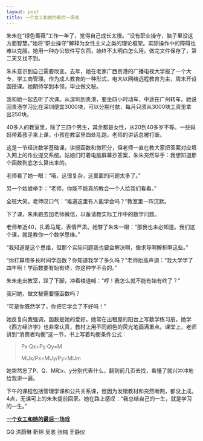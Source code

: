```yaml
---
layout: post
title: 一个女工和她的最后一场戏
---
```


朱朱在“绿色蔷薇”工作一年了，觉得自己成长太慢。“没有职业操守，脑子里没这方面智慧。”她将“职业操守”解释为女性主义之类的理论框架。实际操作中的障碍也难以克服。她用一种办公软件写东西，始终不太明白怎么用。做完文件保存了，第二天又找不到。

朱朱意识到自己需要改变。去年，她在老家广西贵港的广播电视大学报了一个大专，学工商管理。作为成人教育的一种形式，电大以网络远程教育为主，周末开设函授课。她期待学到本领，毕业做文秘。

我和她一起去听了次课。从深圳到贵港，要坐四小时动车，中途在广州转车。她说回贵港学习比在深圳便宜3000块，可以分期付款，每月只须从3000块工资里拿出250块。

40多人的教室里，除了三四个男生，其余都是女性，从20到40多岁不等。一些妈妈带着孩子来上课，小孩在教室里四处乱跑，老师的讲话总被打断。

这是一节经济数学基础课，讲授函数和微积分，但老师一直在教大家把答案对应填入网上的作业提交系统。姑娘们盯着电脑屏幕抄答案，朱朱突然举手：我想知道那个函数到底怎么算出来的。

老师看了她一眼：“哦，这很复杂，这里面的问题太多了。”

另一个姑娘举手：“老师，你能不能真的教会一个人给我们看看。”

全班大笑。老师叹口气：“难道这里有人能学会吗？”教室里一阵沉默。

下了课，朱朱跑去加老师微信，以备请教实际工作中的数学问题。

老师年近40，扎着马尾，表情严肃。她瞥了朱朱一眼：“那我也未必知道。我们这个课，就是教你一个数学思维。”

“我知道是这个思维，但那个实际问题我也要会解决啊，像求导啊解析啊这些。”

“你打算用多长时间学函数？你知道我学了多久吗？”老师抬高声调：“我大学学了四年啊！学函数要有始有终，你这种学不会的。”

朱朱走出教室，跺了下脚，冲着楼道喊：“哼！我怎么就不能有始有终了？”

我问她，做文秘需要懂函数吗？

“可是你既然学了，你把它学会了不好吗！”

她反复向我强调，函数是她的爱好。她常在出租屋的阳台上写数学练习册。她学《西方经济学》也非常认真，教材上用不同颜色的荧光笔画满重点。课堂上，老师讲到“消费者均衡”这一节，书上写着均衡条件公式：

> Px·Qx+Py·Qy=M
>
> MUx/Px=MUy/Py=MUm

她突然忘了P、Q、M和x、y分别代表什么，翻到前几页去找，看懂了就兴冲冲地给我讲一遍。

下午的课程包括管理学课和公共关系课，但因为发错教材和突然断网，都没上成。4点，无课可上的朱朱提前回家。她在路上感叹：“我总结自己的一生，就是学习的一生。”

[**一个女工和她的最后一场戏**](https://zhuanlan.zhihu.com/p/40026452)

GQ 洪蔚琳 靳锦 吴恙 张楠 王静仪